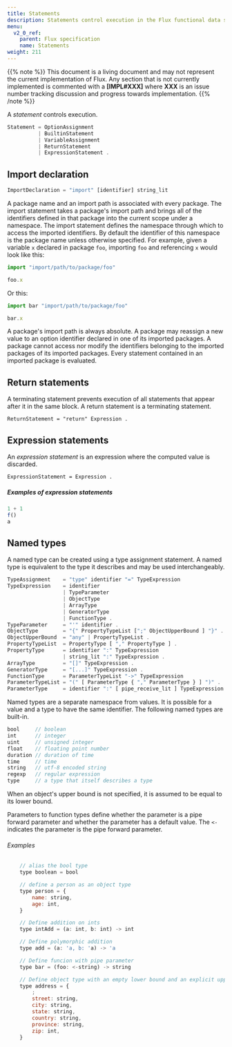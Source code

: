 ```yaml
---
title: Statements
description: Statements control execution in the Flux functional data scripting language.
menu:
  v2_0_ref:
    parent: Flux specification
    name: Statements
weight: 211
---
```


{{% note %}}
This document is a living document and may not represent the current implementation of Flux.
Any section that is not currently implemented is commented with a **[IMPL#XXX]** where
**XXX** is an issue number tracking discussion and progress towards implementation.
{{% /note %}}

A _statement_ controls execution.

```js
Statement = OptionAssignment
          | BuiltinStatement
          | VariableAssignment
          | ReturnStatement
          | ExpressionStatement .
```

## Import declaration

```js
ImportDeclaration = "import" [identifier] string_lit
```

A package name and an import path is associated with every package.
The import statement takes a package's import path and brings all of the identifiers
defined in that package into the current scope under a namespace.
The import statement defines the namespace through which to access the imported identifiers.
By default the identifier of this namespace is the package name unless otherwise specified.
For example, given a variable `x` declared in package `foo`, importing `foo` and referencing `x` would look like this:

```js
import "import/path/to/package/foo"

foo.x
```

Or this:

```js
import bar "import/path/to/package/foo"

bar.x
```

A package's import path is always absolute.
A package may reassign a new value to an option identifier declared in one of its imported packages.
A package cannot access nor modify the identifiers belonging to the imported packages of its imported packages.
Every statement contained in an imported package is evaluated.

## Return statements

A terminating statement prevents execution of all statements that appear after it in the same block.
A return statement is a terminating statement.

```
ReturnStatement = "return" Expression .
```
## Expression statements

An _expression statement_ is an expression where the computed value is discarded.

```
ExpressionStatement = Expression .
```

##### Examples of expression statements

```js
1 + 1
f()
a
```

## Named types

A named type can be created using a type assignment statement.
A named type is equivalent to the type it describes and may be used interchangeably.

```js
TypeAssignment    = "type" identifier "=" TypeExpression
TypeExpression    = identifier
                  | TypeParameter
                  | ObjectType
                  | ArrayType
                  | GeneratorType
                  | FunctionType .
TypeParameter     = "'" identifier .
ObjectType        = "{" PropertyTypeList [";" ObjectUpperBound ] "}" .
ObjectUpperBound  = "any" | PropertyTypeList .
PropertyTypeList  = PropertyType [ "," PropertyType ] .
PropertyType      = identifier ":" TypeExpression
                  | string_lit ":" TypeExpression .
ArrayType         = "[]" TypeExpression .
GeneratorType     = "[...]" TypeExpression .
FunctionType      = ParameterTypeList "->" TypeExpression
ParameterTypeList = "(" [ ParameterType { "," ParameterType } ] ")" .
ParameterType     = identifier ":" [ pipe_receive_lit ] TypeExpression .
```

Named types are a separate namespace from values.
It is possible for a value and a type to have the same identifier.
The following named types are built-in.

```js
bool     // boolean
int      // integer
uint     // unsigned integer
float    // floating point number
duration // duration of time
time     // time
string   // utf-8 encoded string
regexp   // regular expression
type     // a type that itself describes a type
```

When an object's upper bound is not specified, it is assumed to be equal to its lower bound.

Parameters to function types define whether the parameter is a pipe forward
parameter and whether the parameter has a default value.
The `<-` indicates the parameter is the pipe forward parameter.

###### Examples
```js
    // alias the bool type
    type boolean = bool

    // define a person as an object type
    type person = {
        name: string,
        age: int,
    }

    // Define addition on ints
    type intAdd = (a: int, b: int) -> int

    // Define polymorphic addition
    type add = (a: 'a, b: 'a) -> 'a

    // Define funcion with pipe parameter
    type bar = (foo: <-string) -> string

    // Define object type with an empty lower bound and an explicit upper bound
    type address = {
        ;
        street: string,
        city: string,
        state: string,
        country: string,
        province: string,
        zip: int,
    }
```
